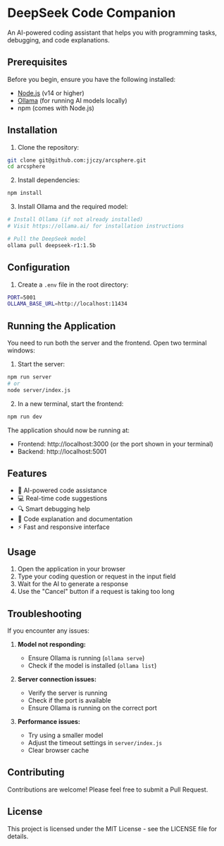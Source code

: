 # DeepSeek Code Companion

An AI-powered coding assistant that helps you with programming tasks, debugging, and code explanations.

## Prerequisites

Before you begin, ensure you have the following installed:
- [Node.js](https://nodejs.org/) (v14 or higher)
- [Ollama](https://ollama.ai/) (for running AI models locally)
- npm (comes with Node.js)

## Installation

1. Clone the repository:
```bash
git clone git@github.com:jjczy/arcsphere.git
cd arcsphere
```

2. Install dependencies:
```bash
npm install
```

3. Install Ollama and the required model:
```bash
# Install Ollama (if not already installed)
# Visit https://ollama.ai/ for installation instructions

# Pull the DeepSeek model
ollama pull deepseek-r1:1.5b
```

## Configuration

1. Create a `.env` file in the root directory:
```bash
PORT=5001
OLLAMA_BASE_URL=http://localhost:11434
```

## Running the Application

You need to run both the server and the frontend. Open two terminal windows:

1. Start the server:
```bash
npm run server
# or
node server/index.js
```

2. In a new terminal, start the frontend:
```bash
npm run dev
```

The application should now be running at:
- Frontend: http://localhost:3000 (or the port shown in your terminal)
- Backend: http://localhost:5001

## Features

- 🤖 AI-powered code assistance
- 💻 Real-time code suggestions
- 🔍 Smart debugging help
- 📝 Code explanation and documentation
- ⚡ Fast and responsive interface

## Usage

1. Open the application in your browser
2. Type your coding question or request in the input field
3. Wait for the AI to generate a response
4. Use the "Cancel" button if a request is taking too long

## Troubleshooting

If you encounter any issues:

1. **Model not responding:**
   - Ensure Ollama is running (`ollama serve`)
   - Check if the model is installed (`ollama list`)

2. **Server connection issues:**
   - Verify the server is running
   - Check if the port is available
   - Ensure Ollama is running on the correct port

3. **Performance issues:**
   - Try using a smaller model
   - Adjust the timeout settings in `server/index.js`
   - Clear browser cache

## Contributing

Contributions are welcome! Please feel free to submit a Pull Request.

## License

This project is licensed under the MIT License - see the LICENSE file for details.
